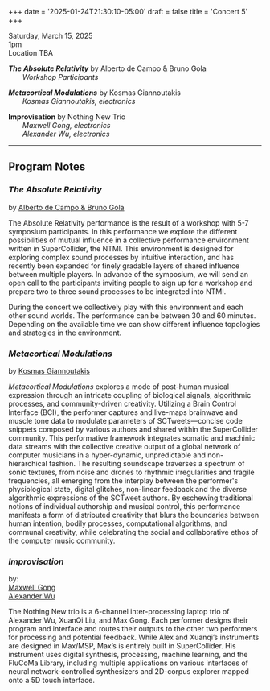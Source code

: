
+++
date = '2025-01-24T21:30:10-05:00'
draft = false
title = 'Concert 5'
+++

Saturday, March 15, 2025  
1pm  
Location TBA


***The Absolute Relativity*** by Alberto de Campo & Bruno Gola  
&emsp;&emsp;*Workshop Participants*  



***Metacortical Modulations*** by Kosmas Giannoutakis  
&emsp;&emsp;*Kosmas Giannoutakis, electronics*  



**Improvisation** by Nothing New Trio  
&emsp;&emsp;*Maxwell Gong, electronics*  
&emsp;&emsp;*Alexander Wu, electronics*  

---

## Program Notes

### *The Absolute Relativity*

by [Alberto de Campo & Bruno Gola](/bios/#alberto-de-campo-&-bruno-gola)

The Absolute Relativity performance is the result of a workshop with 5-7 symposium participants. In this performance we explore the different possibilities of mutual influence in a collective performance environment written in SuperCollider, the NTMI. This environment is designed for exploring complex sound processes by intuitive interaction, and has recently been expanded for finely gradable layers of shared influence between multiple players.  In advance of the symposium, we will send an open call to the participants inviting people to sign up for a workshop and prepare two to three sound processes to be integrated into NTMI.

During the concert we collectively play with this environment and each other sound worlds. The performance can be between 30 and 60 minutes. Depending on the available time we can show different influence topologies and strategies in the environment.

### *Metacortical Modulations*

by [Kosmas Giannoutakis](/bios/#kosmas-giannoutakis)

*Metacortical Modulations* explores a mode of post-human musical expression through an intricate coupling of biological signals, algorithmic processes, and community-driven creativity. Utilizing a Brain Control Interface (BCI), the performer captures and live-maps brainwave and muscle tone data to modulate parameters of SCTweets—concise code snippets composed by various authors and shared within the SuperCollider community. This performative framework integrates somatic and machinic data streams with the collective creative output of a global network of computer musicians in a hyper-dynamic, unpredictable and non-hierarchical fashion. The resulting soundscape traverses a spectrum of sonic textures, from noise and drones to rhythmic irregularities and fragile frequencies, all emerging from the interplay between the performer's physiological state, digital glitches, non-linear feedback and the diverse algorithmic expressions of the SCTweet authors. By eschewing traditional notions of individual authorship and musical control, this performance manifests a form of distributed creativity that blurs the boundaries between human intention, bodily processes, computational algorithms, and communal creativity, while celebrating the social and collaborative ethos of the computer music community.

### *Improvisation*

by:  
[Maxwell Gong](/bios/#maxwell-gong)  
[Alexander Wu](/bios/#alexander-wu)  


The Nothing New trio is a 6-channel inter-processing laptop trio of Alexander Wu, XuanQi Liu, and Max Gong. Each performer designs their program and interface and routes their outputs to the other two performers for processing and potential feedback. While Alex and Xuanqi’s instruments are designed in Max/MSP, Max’s is entirely built in SuperCollider. His instrument uses digital synthesis, processing, machine learning, and the FluCoMa Library, including multiple applications on various interfaces of neural network-controlled synthesizers and 2D-corpus explorer mapped onto a 5D touch interface.

